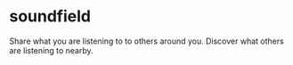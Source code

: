 # soundfield
Share what you are listening to to others around you. Discover what others are listening to nearby.
